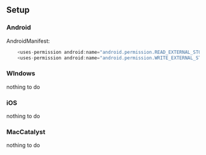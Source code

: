 ﻿## Setup

### Android

AndroidManifest:
```csharp
	<uses-permission android:name="android.permission.READ_EXTERNAL_STORAGE" />
	<uses-permission android:name="android.permission.WRITE_EXTERNAL_STORAGE"/>

```

### WIndows

nothing to do

### iOS

nothing to do

### MacCatalyst

nothing to do